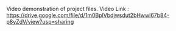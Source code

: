 Video demonstration of project files.
Video Link : https://drive.google.com/file/d/1m0BplVbdjwsdut2bHwwl67b84-p8yZdV/view?usp=sharing
